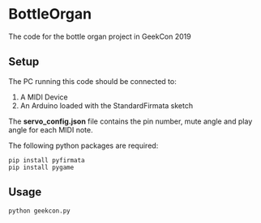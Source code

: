 # BottleOrgan
The code for the bottle organ project in GeekCon 2019

## Setup
The PC running this code should be connected to:
1. A MIDI Device
2. An Arduino loaded with the StandardFirmata sketch

The **servo_config.json** file contains the pin number, mute angle and play angle for each MIDI note.

The following python packages are required:
 ```
 pip install pyfirmata
 pip install pygame
 ```
 
## Usage

```
python geekcon.py
```
